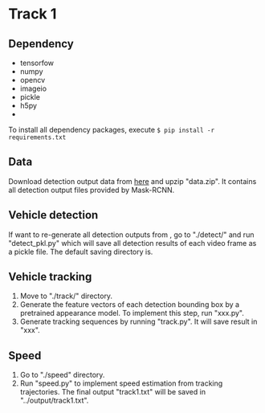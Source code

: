 # Track 1

## Dependency

* tensorfow
* numpy
* opencv
* imageio
* pickle
* h5py
* ​

To install all dependency packages, execute `$ pip install -r requirements.txt `



## Data

Download detection output data from [here]() and upzip "data.zip". It contains all detection output files provided by Mask-RCNN.

## Vehicle detection

If want to re-generate all detection outputs from , go to "./detect/" and run "detect_pkl.py" which will save all detection results of each video frame as a pickle file. The default saving directory is.

## Vehicle tracking

1. Move to "./track/" directory.
2. Generate the feature vectors of each detection bounding box by a pretrained appearance model. To implement this step, run "xxx.py".
3. Generate tracking sequences by running "track.py". It will save result in "xxx".

## Speed

1. Go to "./speed" directory.
2. Run "speed.py" to implement speed estimation from tracking trajectories. The final output "track1.txt" will be saved in "../output/track1.txt".